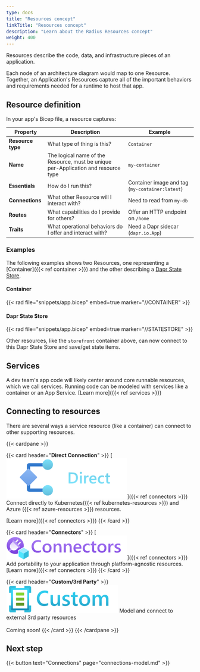 ```yaml
---
type: docs
title: "Resources concept"
linkTitle: "Resources concept"
description: "Learn about the Radius Resources concept"
weight: 400
---
```

<!-- TODO retire this page. move this topic's fresh content to either Concepts.Overview or Concepts.Architecture. -->

Resources describe the code, data, and infrastructure pieces of an application.

Each node of an architecture diagram would map to one Resource. Together, an Application's Resources capture all of the important behaviors and requirements needed for a runtime to host that app. 

## Resource definition

In your app's Bicep file, a resource captures: 

| Property | Description | Example |
|----------|-------------|---------|
| **Resource type** | What type of thing is this? | `Container`
| **Name** | The logical name of the Resource, must be unique per-Application and resource type | `my-container`
| **Essentials** | How do I run this? | Container image and tag (`my-container:latest`)
| **Connections** | What other Resource will I interact with? | Need to read from `my-db` 
| **Routes** | What capabilities do I provide for others? | Offer an HTTP endpoint on `/home`
| **Traits** | What operational behaviors do I offer and interact with? | Need a Dapr sidecar (`dapr.io.App`)

### Examples

The following examples shows two Resources, one representing a [Container]({{< ref container >}}) and the other describing a [Dapr State Store](https://docs.dapr.io/developing-applications/building-blocks/state-management/state-management-overview/).

#### Container

{{< rad file="snippets/app.bicep" embed=true marker="//CONTAINER" >}}

#### Dapr State Store

{{< rad file="snippets/app.bicep" embed=true marker="//STATESTORE" >}}

Other resources, like the `storefront` container above, can now connect to this Dapr State Store and save/get state items.

## Services 

A dev team's app code will likely center around core runnable resources, which we call services. Running code can be modeled with services like a container or an App Service. [Learn more]({{< ref services >}})

## Connecting to resources 

There are several ways a service resource (like a container) can connect to other supporting resources. 

{{< cardpane >}}

{{< card header="**Direct Connection**" >}}
[<img src="direct-icon.png" alt="Connectors" style="width:325px"/>]({{< ref connectors >}})
Connect directly to Kubernetes({{< ref kubernetes-resources >}}) and Azure ({{< ref azure-resources >}}) resources. 

[Learn more]({{< ref connectors >}})
{{< /card >}}

{{< card header="**Connectors**" >}}
[<img src="connectors.png" alt="Connectors" style="width:325px"/>]({{< ref connectors >}})
Add portability to your application through platform-agnostic resources.
[Learn more]({{< ref connectors >}})
{{< /card >}}

{{< card header="**Custom/3rd Party**" >}}
<img src="custom.png" alt="Custom" style="width:300px"/>
Model and connect to external 3rd party resources<br /><br />
Coming soon!
{{< /card >}}
{{< /cardpane >}}


## Next step

{{< button text="Connections" page="connections-model.md" >}}

